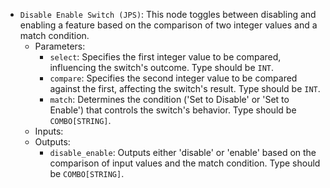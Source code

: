 - `Disable Enable Switch (JPS)`: This node toggles between disabling and enabling a feature based on the comparison of two integer values and a match condition.
    - Parameters:
        - `select`: Specifies the first integer value to be compared, influencing the switch's outcome. Type should be `INT`.
        - `compare`: Specifies the second integer value to be compared against the first, affecting the switch's result. Type should be `INT`.
        - `match`: Determines the condition ('Set to Disable' or 'Set to Enable') that controls the switch's behavior. Type should be `COMBO[STRING]`.
    - Inputs:
    - Outputs:
        - `disable_enable`: Outputs either 'disable' or 'enable' based on the comparison of input values and the match condition. Type should be `COMBO[STRING]`.
